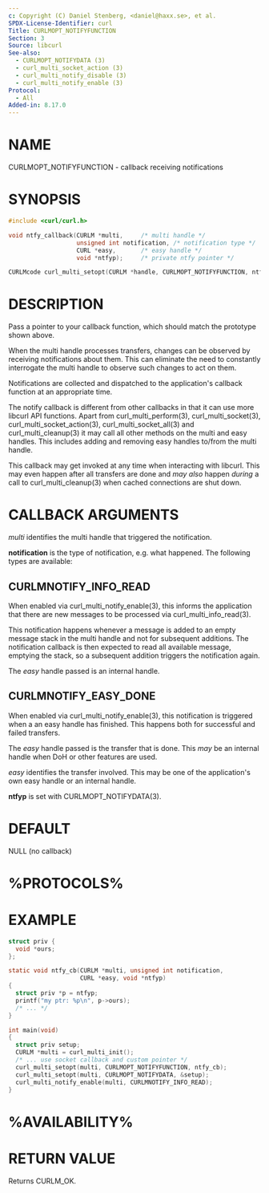 ```yaml
---
c: Copyright (C) Daniel Stenberg, <daniel@haxx.se>, et al.
SPDX-License-Identifier: curl
Title: CURLMOPT_NOTIFYFUNCTION
Section: 3
Source: libcurl
See-also:
  - CURLMOPT_NOTIFYDATA (3)
  - curl_multi_socket_action (3)
  - curl_multi_notify_disable (3)
  - curl_multi_notify_enable (3)
Protocol:
  - All
Added-in: 8.17.0
---
```


# NAME

CURLMOPT_NOTIFYFUNCTION - callback receiving notifications

# SYNOPSIS

~~~c
#include <curl/curl.h>

void ntfy_callback(CURLM *multi,     /* multi handle */
                   unsigned int notification, /* notification type */
                   CURL *easy,       /* easy handle */
                   void *ntfyp);     /* private ntfy pointer */

CURLMcode curl_multi_setopt(CURLM *handle, CURLMOPT_NOTIFYFUNCTION, ntfy_callback);
~~~

# DESCRIPTION

Pass a pointer to your callback function, which should match the prototype
shown above.

When the multi handle processes transfers, changes can be observed
by receiving notifications about them. This can eliminate the need to
constantly interrogate the multi handle to observe such changes to
act on them.

Notifications are collected and dispatched to the application's callback
function at an appropriate time.

The notify callback is different from other callbacks in that it
can use more libcurl API functions. Apart from curl_multi_perform(3),
curl_multi_socket(3), curl_multi_socket_action(3), curl_multi_socket_all(3)
and curl_multi_cleanup(3) it may call all other methods on the
multi and easy handles. This includes adding and removing easy
handles to/from the multi handle.

This callback may get invoked at any time when interacting with libcurl.
This may even happen after all transfers are done and *may also*
happen *during* a call to curl_multi_cleanup(3) when cached connections
are shut down.

# CALLBACK ARGUMENTS

*multi* identifies the multi handle that triggered the notification.

**notification** is the type of notification, e.g. what happened. The
following types are available:

## CURLMNOTIFY_INFO_READ

When enabled via curl_multi_notify_enable(3), this informs the application
that there are new messages to be processed via curl_multi_info_read(3).

This notification happens whenever a message is added to an empty
message stack in the multi handle and not for subsequent additions. The
notification callback is then expected to read all available message,
emptying the stack, so a subsequent addition triggers the notification
again.

The *easy* handle passed is an internal handle.

## CURLMNOTIFY_EASY_DONE

When enabled via curl_multi_notify_enable(3), this notification is triggered
when a an easy handle has finished. This happens both for
successful and failed transfers.

The *easy* handle passed is the transfer that is done. This *may* be
an internal handle when DoH or other features are used.

*easy* identifies the transfer involved. This may be one of the
application's own easy handle or an internal handle.

**ntfyp** is set with CURLMOPT_NOTIFYDATA(3).

# DEFAULT

NULL (no callback)

# %PROTOCOLS%

# EXAMPLE

~~~c
struct priv {
  void *ours;
};

static void ntfy_cb(CURLM *multi, unsigned int notification,
                    CURL *easy, void *ntfyp)
{
  struct priv *p = ntfyp;
  printf("my ptr: %p\n", p->ours);
  /* ... */
}

int main(void)
{
  struct priv setup;
  CURLM *multi = curl_multi_init();
  /* ... use socket callback and custom pointer */
  curl_multi_setopt(multi, CURLMOPT_NOTIFYFUNCTION, ntfy_cb);
  curl_multi_setopt(multi, CURLMOPT_NOTIFYDATA, &setup);
  curl_multi_notify_enable(multi, CURLMNOTIFY_INFO_READ);
}
~~~

# %AVAILABILITY%

# RETURN VALUE

Returns CURLM_OK.
